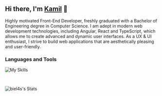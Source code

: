 ## Hi there, I'm [Kamil](https://kamilbielawski.netlify.app) 👋
Highly motivated Front-End Developer, freshly graduated with a Bachelor of Engineering degree in Computer Science. I am adept in modern web development technologies, including Angular, React and TypeScript, which allows me to create advanced and dynamic user interfaces. As a UX & UI enthusiast, I strive to build web applications that are aesthetically pleasing and user-friendly.

### Languages and Tools

![My Skills](https://skillicons.dev/icons?i=html,css,js,typescript,angular,rxjs,react,scss,bootstrap,git,github,gitlab,firebase,figma,ps,webstorm&perline=8)

&nbsp;

![biel4s's Stats](https://github-readme-stats.vercel.app/api?username=biel4s&theme=tokyonight&show_icons=true&count_private=true&rank_icon=github)

<!--
**biel4s/biel4s** is a ✨ _special_ ✨ repository because its `README.md` (this file) appears on your GitHub profile.

Here are some ideas to get you started:

- 🔭 I’m currently working on ...
- 🌱 I’m currently learning ...
- 👯 I’m looking to collaborate on ...
- 🤔 I’m looking for help with ...
- 💬 Ask me about ...
- 📫 How to reach me: ...
- 😄 Pronouns: ...
- ⚡ Fun fact: ...
-->
